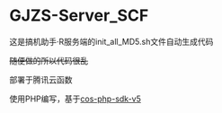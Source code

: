# GJZS-Server_SCF
这是搞机助手·R服务端的init_all_MD5.sh文件自动生成代码

~~随便做的所以代码很乱~~

部署于腾讯云函数

使用PHP编写，基于[cos-php-sdk-v5](https://github.com/tencentyun/cos-php-sdk-v5)